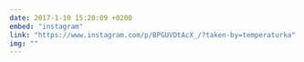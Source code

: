 ```yaml
---
date: 2017-1-10 15:20:09 +0200
embed: "instagram"
link: "https://www.instagram.com/p/BPGUVDtAcX_/?taken-by=temperaturka"
img: ""
---
```

